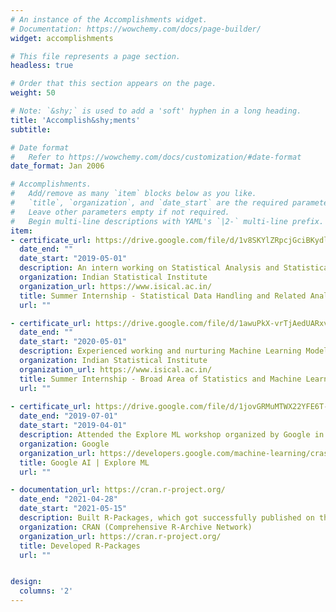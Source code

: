 ```yaml
---
# An instance of the Accomplishments widget.
# Documentation: https://wowchemy.com/docs/page-builder/
widget: accomplishments

# This file represents a page section.
headless: true

# Order that this section appears on the page.
weight: 50

# Note: `&shy;` is used to add a 'soft' hyphen in a long heading.
title: 'Accomplish&shy;ments'
subtitle:

# Date format
#   Refer to https://wowchemy.com/docs/customization/#date-format
date_format: Jan 2006

# Accomplishments.
#   Add/remove as many `item` blocks below as you like.
#   `title`, `organization`, and `date_start` are the required parameters.
#   Leave other parameters empty if not required.
#   Begin multi-line descriptions with YAML's `|2-` multi-line prefix.
item:
- certificate_url: https://drive.google.com/file/d/1v8SKYlZRpcjGciBKydlubrEexwG2Z9_7/view?usp=sharing
  date_end: ""
  date_start: "2019-05-01"
  description: An intern working on Statistical Analysis and Statistical Data Handling pertaining to Indian Parliamentary Results, 2019 under the guidance of Dr. Prof. Subhamoy Maitra, Applied Statistics Unit, ISI Kolkata. 
  organization: Indian Statistical Institute
  organization_url: https://www.isical.ac.in/
  title: Summer Internship - Statistical Data Handling and Related Analysis  
  url: ""

- certificate_url: https://drive.google.com/file/d/1awuPkX-vrTjAedUARxvJACUGQaUw9P63/view?usp=sharing
  date_end: ""
  date_start: "2020-05-01"
  description: Experienced working and nurturing Machine Learning Models to formulate the scenario of COVID-19 in India. Also analyzed the changes in the Technical Behavior of the Elderly using various Statistical Tools. Interned under the supervision of Dr. Prof. Subhamoy Maitra, Applied Statistics Unit, ISI Kolkata.
  organization: Indian Statistical Institute
  organization_url: https://www.isical.ac.in/
  title: Summer Internship - Broad Area of Statistics and Machine Learning
  url: ""
  
- certificate_url: https://drive.google.com/file/d/1jovGRMuMTWX22YFE6T-lodp6EKOBqlwa/view?usp=sharing
  date_end: "2019-07-01"
  date_start: "2019-04-01"
  description: Attended the Explore ML workshop organized by Google in collaboration with St.Xavier's College (Autonomous), Kolkata under the supervision of the Google Developers and Explore ML Program Manager, Aida Martinez. Was introduced various techniques of Machine Learning, Deep LEarning, Image Classification and Bootstrapping using the Python Programming Language.  
  organization: Google
  organization_url: https://developers.google.com/machine-learning/crash-course
  title: Google AI | Explore ML
  url: ""

- documentation_url: https://cran.r-project.org/
  date_end: "2021-04-28"
  date_start: "2021-05-15"
  description: Built R-Packages, which got successfully published on the CRAN, i.e., the package repository for R-Software. The pacakges includes 'YatesAlgo.FactorialExp.SR', 'TrtCombo.FactorialExp.SR' and 'gamblers.ruin.gameplay'.  
  organization: CRAN (Comprehensive R-Archive Network)
  organization_url: https://cran.r-project.org/
  title: Developed R-Packages
  url: ""


design:
  columns: '2' 
---
```

